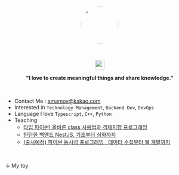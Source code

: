 <!-- ## Yoon - Sang Seok (amamov)

<br /> -->

<p align="center"><kbd><img src="https://img1.daumcdn.net/thumb/R1280x0/?scode=mtistory2&fname=https%3A%2F%2Fblog.kakaocdn.net%2Fdn%2FCoRwx%2Fbtq8RTT0dV4%2Fl8ShVrjKSDSaGGGrhNkudK%2Fimg.jpg" width="100px" height="auto" style="border-radius: 50%" /></kbd></center></p>

<br />

<p align="center">
<img src="https://media.giphy.com/media/hvRJCLFzcasrR4ia7z/giphy.gif" width="25px"> 
</p>

<p align="center">
<b> "I love to create meaningful things and share knowledge."</b> 
</p>

<br />

<!-- - 📝 My Resume : [Link]() -->
- Contact Me : amamov@kakao.com
- Interested in `Technology Management`, `Backend Dev`, `DevOps`
- Language I love `Typescript`, `C++`, `Python`
- Teaching
   - [타입 파이썬! 올바른 class 사용법과 객체지향 프로그래밍](https://www.inflearn.com/course/%ED%83%80%EC%9E%85-%ED%8C%8C%EC%9D%B4%EC%8D%AC)
   - [탄탄한 백엔드 NestJS, 기초부터 심화까지](https://www.inflearn.com/course/탄탄한-백엔드-네스트?inst=798f440e)
   - [(출시예정) 파이썬 동시성 프로그래밍 : 데이터 수집부터 웹 개발까지]()
<!-- - Book
   - 파이썬 동시성 프로그래밍으로 데이터 수집부터 웹 개발까지  -->
<br>



↓ My toy
